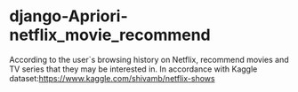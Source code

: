 # django-Apriori-netflix_movie_recommend
According to the user`s browsing history on Netflix, recommend movies and TV series that they may be interested in.
In accordance with Kaggle dataset:https://www.kaggle.com/shivamb/netflix-shows
